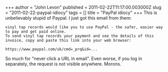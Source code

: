 +++
author = "John Levon"
published = 2011-02-22T11:17:00.003000Z
slug = "2011-02-22-paypal-idiocy"
tags = []
title = "PayPal idiocy"
+++
This is unbelievably stupid of Paypal. I just got this email from them:

    vinyl tap records would like you to use PayPal - the safer, easier way to pay and get paid online.
    To send vinyl tap records your payment and see the details of this invoice, copy and paste this link into your web browser:

    https://www.paypal.com/uk/cmd=_prq&id=...

So much for "never click a URL in email". Even worse, if you log in
separately, the request is not visible anywhere. Morons.
